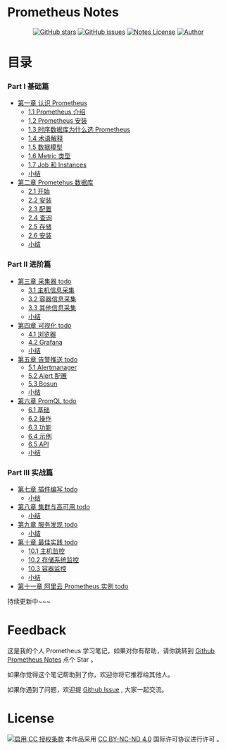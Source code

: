 # Prometheus Notes

<p align="center">
  <a href="https://github.com/erdong/prometheus-notes/stargazers"><img alt="GitHub stars" src="https://img.shields.io/github/stars/erdong/prometheus-notes.svg?style=popout"></a>
  <a href="https://github.com/erdong/prometheus-notes/issues"><img alt="GitHub issues" src="https://img.shields.io/github/issues/erdong/prometheus-notes.svg?style=popout"></a>
  <a href="https://creativecommons.org/licenses/by-nc-nd/4.0/deed.en"><img alt="Notes License" src="https://img.shields.io/badge/License-CC%20BY--NC--ND%204.0-lightgrey.svg?style=popout"></a>
  <a href="https://erdong.site/about/"><img alt="Author" src="https://img.shields.io/badge/Author-Erdong-important.svg?style=popout"></a>
</p>

# 目录

### Part Ⅰ 基础篇

* [第一章 认识 Prometheus](ch01/README.md)
    * [1.1 Prometheus 介绍](ch01/1.1-prometheus-introduction.md)
    * [1.2 Prometheus 安装](ch01/1.2-prometheus-install.md)
    * [1.3 时序数据库为什么选 Prometheus](ch01/1.3-tsdb-comparison.md)
    * [1.4 术语解释](ch01/1.4-glossary.md)
    * [1.5 数据模型](ch01/1.5-data-model.md)
    * [1.6 Metric 类型](ch01/1.6-metric-types.md)
    * [1.7 Job 和 Instances](ch01/1.7-job-and-instances.md)
    * [小结](ch01/END.md)
* [第二章 Prometehus 数据库](ch02/README.md)
    * [2.1 开始]()
    * [2.2 安装]()
    * [2.3 配置]()
    * [2.4 查询]()
    * [2.5 存储]()
    * [2.6 安装]()
    * [小结](ch02/END.md)

### Part ⅠⅠ 进阶篇
* [第三章 采集器 todo]()
    * [3.1 主机信息采集]()
    * [3.2 容器信息采集]()
    * [3.3 其他信息采集]()
    * [小结](ch03/END.md)
* [第四章 可视化 todo]()
    * [4.1 浏览器]()
    * [4.2 Grafana]()
    * [小结](ch04/END.md)
* [第五章 告警推送 todo]()
    * [5.1 Alertmanager]()
    * [5.2 Alert 配置]()
    * [5.3 Bosun ]()
    * [小结](ch05/END.md)
* [第六章 PromQL todo]()
    * [6.1 基础]()
    * [6.2 操作]()
    * [6.3 功能]()
    * [6.4 示例]()
    * [6.5 API]()
    * [小结](ch06/END.md)
### Part ⅠⅠⅠ 实战篇
* [第七章 插件编写 todo]()
    * [小结](ch07/END.md)
* [第八章 集群与高可用 todo]()
    * [小结](ch08/END.md)
* [第九章 服务发现 todo]()
    * [小结](ch09/END.md)
* [第十章 最佳实践 todo]()
    * [10.1 主机监控]()
    * [10.2 存储系统监控]()
    * [10.3 容器监控]()
    * [小结](ch10/END.md)
* [第十一章 阿里云 Prometheus 实例 todo]()


持续更新中~~~

# Feedback


这是我的个人 Prometheus 学习笔记，如果对你有帮助，请你跳转到 [Github Prometheus Notes](https://github.com/erdong/prometheus-notes) 点个 Star 。

如果你觉得这个笔记帮助到了你，欢迎你将它推荐给其他人。

如果你遇到了问题，欢迎提 [Github Issue](https://github.com/erdong/prometheus-notes/issues) , 大家一起交流。



# License



<a rel="license" href="https://creativecommons.org/licenses/by-nc-nd/4.0/deed.zh"><img alt="启用 CC 授权条款" style="border-width:0" src="https://i.creativecommons.org/l/by-nc-nd/4.0/88x31.png" /></a>
本作品采用 [CC BY-NC-ND 4.0](https://creativecommons.org/licenses/by-nc-nd/4.0/deed.en) 国际许可协议进行许可 。
